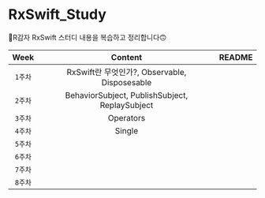 # RxSwift_Study
 🥔R감자 RxSwift 스터디 내용을 복습하고 정리합니다🙃
 
|Week|Content|README|
|:----------------------:|:--------------------:|:--------------------:|
|`1주차`|RxSwift란 무엇인가?, Observable, Disposesable| 
|`2주차`|BehaviorSubject, PublishSubject, ReplaySubject|
|`3주차`|Operators|
|`4주차`|Single|
|`5주차`|
|`6주차`|
|`7주차`|
|`8주차`|
